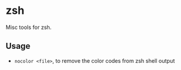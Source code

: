 # zsh

Misc tools for zsh.

## Usage

- `nocolor <file>`, to remove the color codes from zsh shell output
